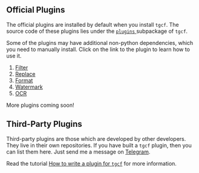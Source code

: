 
## Official Plugins

The official plugins are installed by default when you install `tgcf`. The source code of these plugins lies under the [`plugins` ](https://github.com/aahnik/tgcf/tree/main/tgcf/plugins) subpackage of `tgcf`.

Some of the plugins may have additional non-python dependencies, which you need to manually install. Click on the link to the plugin to learn how to use it.

1. [Filter](https://github.com/aahnik/tgcf/wiki/How-to-use-filters-%3F)
2. [Replace](https://github.com/aahnik/tgcf/wiki/Text-Replacement-feature-explained)
3. [Format](https://github.com/aahnik/tgcf/wiki/Custom-text-formatting-for-tgcf)
4. [Watermark](https://github.com/aahnik/tgcf/wiki/How-to-use--watermarking-%3F)
5. [OCR](https://github.com/aahnik/tgcf/wiki/You-can-do-OCR-!)

More plugins coming soon!

## Third-Party Plugins

Third-party plugins are those which are developed by other developers. They live in their own repositories. If you have built a `tgcf` plugin, then you can list them here. Just send me a message on [Telegram](https://telegram.me/aahnikdaw).

Read the tutorial [How to write a plugin for `tgcf`](https://github.com/aahnik/tgcf/wiki/How-to-write-a-plugin-for-tgcf-%3F) for more information.

